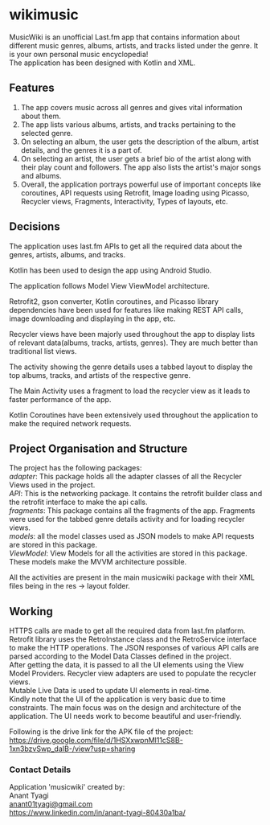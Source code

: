 # wikimusic

MusicWiki is an unofficial Last.fm app that contains information about different music
genres, albums, artists, and tracks listed under the genre. It is your own personal music encyclopedia!  
The application has been designed with Kotlin and XML.

## Features

1. The app covers music across all genres and gives vital information about them.
2. The app lists various albums, artists, and tracks pertaining to the selected genre.
3. On selecting an album, the user gets the description of the album, artist details, and the genres it is a part of.
4. On selecting an artist, the user gets a brief bio of the artist along with their play count and followers. The app also lists the artist's major songs and albums.
5. Overall, the application portrays powerful use of important concepts like coroutines, API requests using Retrofit, Image loading using Picasso, Recycler views, Fragments, Interactivity, Types of layouts, etc.

## Decisions 

The application uses last.fm APIs to get all the required data about the genres, artists, albums, and tracks.  

Kotlin has been used to design the app using Android Studio.  

The application follows Model View ViewModel architecture.  

Retrofit2, gson converter, Kotlin coroutines, and Picasso library dependencies have been used for features like making REST API calls, image downloading and displaying in the app, etc. 

Recycler views have been majorly used throughout the app to display lists of relevant data(albums, tracks, artists, genres). They are much better than traditional list views.  

The activity showing the genre details uses a tabbed layout to display the top albums, tracks, and artists of the respective genre.

The Main Activity uses a fragment to load the recycler view as it leads to faster performance of the app.  

Kotlin Coroutines have been extensively used throughout the application to make the required network requests.  

## Project Organisation and Structure

The project has the following packages:  
  *adapter*: This package holds all the adapter classes of all the Recycler Views used in the project.  
  *API*: This is the networking package. It contains the retrofit builder class and the retrofit interface to make the api calls.  
  *fragments*: This package contains all the fragments of the app. Fragments were used for the tabbed genre details activity and for loading recycler views.  
  *models*: all the model classes used as JSON models to make API requests are stored in this package.  
  *ViewModel*: View Models for all the activities are stored in this package. These models make the MVVM architecture possible.  
  
All the activities are present in the main musicwiki package with their XML files being in the res -> layout folder.  


## Working

HTTPS calls are made to get all the required data from last.fm platform. Retrofit library uses the RetroInstance class and the RetroService interface to make the HTTP operations. The JSON responses of various API calls are parsed according to the Model Data Classes defined in the project.  
After getting the data, it is passed to all the UI elements using the View Model Providers. Recycler view adapters are used to populate the recycler views.  
Mutable Live Data is used to update UI elements in real-time.  
Kindly note that the UI of the application is very basic due to time constraints. The main focus  was on the design and architecture of the application. The UI needs work to become beautiful and user-friendly.

Following is the drive link for the APK file of the project: https://drive.google.com/file/d/1HSXxwpnMl11cS8B-1xn3bzvSwp_daIB-/view?usp=sharing  

### Contact Details
Application 'musicwiki' created by:  
Anant Tyagi  
anant01tyagi@gmail.com  
https://www.linkedin.com/in/anant-tyagi-80430a1ba/  



